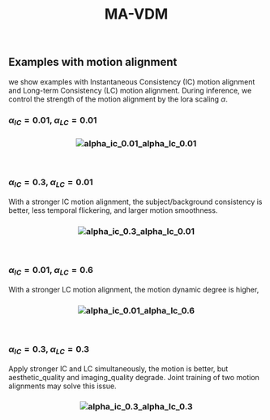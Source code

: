 <h1 align="center"> MA-VDM </h1>


&nbsp;

<h2 align="left"> Examples with motion alignment </h2>

we show examples with Instantaneous Consistency (IC) motion alignment and Long-term Consistency (LC) motion alignment. 
During inference, we control the strength of the motion alignment by the lora scaling $\alpha$.

### $\alpha_{IC} = 0.01$, $\alpha_{LC} = 0.01$


<h3 align="center"> <img src="./ic0.01_lc0.01_grid_downsampled.gif" alt="alpha_ic_0.01_alpha_lc_0.01"> </h3>


&nbsp;

### $\alpha_{IC} = 0.3$, $\alpha_{LC} = 0.01$

With a stronger IC motion alignment, the subject/background consistency is better, less temporal flickering, and larger motion smoothness.
<h3 align="center"> <img src="./ic0.3_lc0.01_grid_downsampled.gif" alt="alpha_ic_0.3_alpha_lc_0.01"> </h3>


&nbsp;

### $\alpha_{IC} = 0.01$, $\alpha_{LC} = 0.6$

With a stronger LC motion alignment, the motion dynamic degree is higher, 
<h3 align="center"> <img src="./ic0.01_lc0.6_grid_downsampled.gif" alt="alpha_ic_0.01_alpha_lc_0.6"> </h3>


&nbsp;

### $\alpha_{IC} = 0.3$, $\alpha_{LC} = 0.3$

Apply stronger IC and LC simultaneously, the motion is better, but aesthetic_quality and imaging_quality degrade. Joint training of two motion alignments may solve this issue.
<h3 align="center"> <img src="./ic0.3_lc0.3_grid_downsampled.gif" alt="alpha_ic_0.3_alpha_lc_0.3"> </h3>


&nbsp;